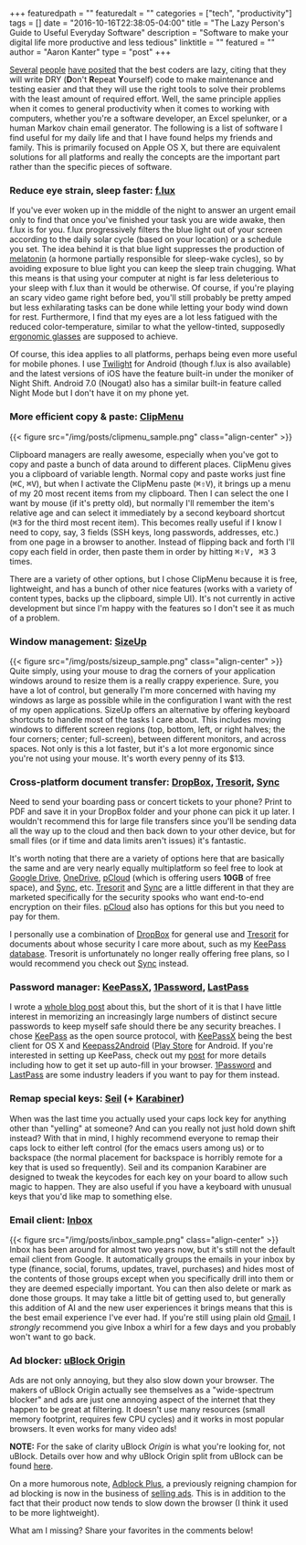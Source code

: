 +++
featuredpath = ""
featuredalt = ""
categories = ["tech", "productivity"]
tags = []
date = "2016-10-16T22:38:05-04:00"
title = "The Lazy Person's Guide to Useful Everyday Software"
description = "Software to make your digital life more productive and less tedious"
linktitle = ""
featured = ""
author = "Aaron Kanter"
type = "post"
+++

[Several][lazy-lenssen] [people][lazy-wall] [have posited][lazy-atwood] that the best coders are lazy, citing that they will write DRY (**D**on't **R**epeat **Y**ourself) code to make maintenance and testing easier and that they will use the right tools to solve their problems with the least amount of required effort. Well, the same principle applies when it comes to general productivity when it comes to working with computers, whether you're a software developer, an Excel spelunker, or a human Markov chain email generator. The following is a list of software I find useful for my daily life and that I have found helps my friends and family. This is primarily focused on Apple OS X, but there are equivalent solutions for all platforms and really the concepts are the important part rather than the specific pieces of software.

### Reduce eye strain, sleep faster: [f.lux][f.lux]
If you've ever woken up in the middle of the night to answer an urgent email only to find that once you've finished your task you are wide awake, then f.lux is for you. f.lux progressively filters the blue light out of your screen according to the daily solar cycle (based on your location) or a schedule you set. The idea behind it is that blue light suppresses the production of [melatonin][melatonin] (a hormone partially responsible for sleep-wake cycles), so by avoiding exposure to blue light you can keep the sleep train chugging. What this means is that using your computer at night is far less deleterious to your sleep with f.lux than it would be otherwise. Of course, if you're playing an scary video game right before bed, you'll still probably be pretty amped but less exhilarating tasks can be done while letting your body wind down for rest. Furthermore, I find that my eyes are a lot less fatigued with the reduced color-temperature, similar to what the yellow-tinted, supposedly [ergonomic glasses][ergo-glasses] are supposed to achieve.

Of course, this idea applies to all platforms, perhaps being even more useful for mobile phones. I use [Twilight][Twilight] for Android (though f.lux is also available) and the latest versions of iOS have the feature built-in under the moniker of Night Shift. Android 7.0 (Nougat) also has a similar built-in feature called Night Mode but I don't have it on my phone yet.

### More efficient copy & paste: [ClipMenu][ClipMenu]
{{< figure src="/img/posts/clipmenu_sample.png" class="align-center" >}}

Clipboard managers are really awesome, especially when you've got to copy and paste a bunch of data around to different places. ClipMenu gives you a clipboard of variable length. Normal copy and paste works just fine (<kbd>⌘C</kbd>, <kbd>⌘V</kbd>), but when I activate the ClipMenu paste (<kbd>⌘⇧V</kbd>), it brings up a menu of my 20 most recent items from my clipboard. Then I can select the one I want by mouse (if it's pretty old), but normally I'll remember the item's relative age and can select it immediately by a second keyboard shortcut (<kbd>⌘3</kbd> for the third most recent item). This becomes really useful if I know I need to copy, say, 3 fields (SSH keys, long passwords, addresses, etc.) from one page in a browser to another. Instead of flipping back and forth I'll copy each field in order, then paste them in order by hitting <kbd><kbd>⌘⇧V</kbd>, <kbd>⌘3</kbd></kbd> 3 times.

There are a variety of other options, but I chose ClipMenu because it is free, lightweight, and has a bunch of other nice features (works with a variety of content types, backs up the clipboard, simple UI). It's not currently in active development but since I'm happy with the features so I don't see it as much of a problem.

### Window management: [SizeUp][SizeUp]
{{< figure src="/img/posts/sizeup_sample.png" class="align-center" >}}
Quite simply, using your mouse to drag the corners of your application windows around to resize them is a really crappy experience. Sure, you have a lot of control, but generally I'm more concerned with having my windows as large as possible while in the configuration I want with the rest of my open applications. SizeUp offers an alternative by offering keyboard shortcuts to handle most of the tasks I care about. This includes moving windows to different screen regions (top, bottom, left, or right halves; the four corners; center; full-screen), between different monitors, and across spaces. Not only is this a lot faster, but it's a lot more ergonomic since you're not using your mouse. It's worth every penny of its $13.

### Cross-platform document transfer: [DropBox][DropBox], [Tresorit][Tresorit], [Sync][Sync]
Need to send your boarding pass or concert tickets to your phone? Print to PDF and save it in your DropBox folder and your phone can pick it up later. I wouldn't recommend this for large file transfers since you'll be sending data all the way up to the cloud and then back down to your other device, but for small files (or if time and data limits aren't issues) it's fantastic.

It's worth noting that there are a variety of options here that are basically the same and are very nearly equally multiplatform so feel free to look at [Google Drive][GoogleDrive], [OneDrive][OneDrive], [pCloud][pCloud] (which is offering users **10GB** of free space), and [Sync][Sync], etc. [Tresorit][Tresorit] and [Sync][Sync] are a little different in that they are marketed specifically for the security spooks who want end-to-end encryption on their files. [pCloud][pCloud] also has options for this but you need to pay for them.

I personally use a combination of [DropBox][DropBox] for general use and [Tresorit][Tresorit] for documents about whose security I care more about, such as my [KeePass database][keepass-blog]. Tresorit is unfortunately no longer really offering free plans, so I would recommend you check out [Sync][Sync] instead.

### Password manager: [KeePassX][KeePassX], [1Password][1Password], [LastPass][LastPass]
I wrote a [whole blog post][keepass-blog] about this, but the short of it is that I have little interest in memorizing an increasingly large numbers of distinct secure passwords to keep myself safe should there be any security breaches. I chose [KeePass][KeePass] as the open source protocol, with [KeePassX][KeePassX] being the best client for OS X and [Keepass2Android][KP2A] ([Play Store][KP2A-Store] for Android. If you're interested in setting up KeePass, check out my [post][keepass-blog] for more details including how to get it set up auto-fill in your browser. [1Password][1Password] and [LastPass][LastPass] are some industry leaders if you want to pay for them instead.

### Remap special keys: [Seil][Seil] (+ [Karabiner][Karabiner])
When was the last time you actually used your caps lock key for anything other than "yelling" at someone? And can you really not just hold down shift instead?
With that in mind, I highly recommend everyone to remap their caps lock to either left control (for the emacs users among us) or to backspace (the normal placement for backspace is horribly remote for a key that is used so frequently). Seil and its companion Karabiner are designed to tweak the keycodes for each key on your board to allow such magic to happen. They are also useful if you have a keyboard with unusual keys that you'd like map to something else.

### Email client: [Inbox][Inbox]
{{< figure src="/img/posts/inbox_sample.png" class="align-center" >}}
Inbox has been around for almost two years now, but it's still not the default email client from Google. It automatically groups the emails in your inbox by type (finance, social, forums, updates, travel, purchases) and hides most of the contents of those groups except when you specifically drill into them or they are deemed especially important. You can then also delete or mark as done those groups. It may take a little bit of getting used to, but generally this addition of AI and the new user experiences it brings means that this is the best email experience I've ever had. If you're still using plain old [Gmail][Gmail], I _strongly_ recommend you give Inbox a whirl for a few days and you probably won't want to go back.

### Ad blocker: [uBlock Origin][uBlock]
Ads are not only annoying, but they also slow down your browser. The makers of uBlock Origin actually see themselves as a "wide-spectrum blocker" and ads are just one annoying aspect of the internet that they happen to be great at filtering. It doesn't use many resources (small memory footprint, requires few CPU cycles) and it works in most popular browsers. It even works for many video ads!

**NOTE:** For the sake of clarity uBlock _Origin_ is what you're looking for, not uBlock. Details over how and why uBlock Origin split from uBlock can be found [here][uBlockOriginStory].

On a more humorous note, [Adblock Plus][ABP], a previously reigning champion for ad blocking is now in the business of [selling ads][ABP-sells-ads]. This is in addition to the fact that their product now tends to slow down the browser (I think it used to be more lightweight).

What am I missing? Share your favorites in the comments below!

[lazy-lenssen]: http://blogoscoped.com/archive/2005-08-24-n14.html
[lazy-wall]: http://threevirtues.com/
[lazy-atwood]: https://blog.codinghorror.com/how-to-be-lazy-dumb-and-successful/
[f.lux]: https://justgetflux.com/
[melatonin]: http://www.webmd.com/sleep-disorders/tc/melatonin-overview
[Twilight]: https://play.google.com/store/apps/details?id=com.urbandroid.lux
[ergo-glasses]: https://www.amazon.com/Ergonomic-Advanced-Computer-Gaming-Glasses-Amber/dp/B00CJULBKC
[ClipMenu]: http://www.clipmenu.com/
[SizeUp]: http://www.irradiatedsoftware.com/sizeup/
[DropBox]: https://www.dropbox.com
[GoogleDrive]: https://drive.google.com/
[OneDrive]: https://onedrive.live.com
[Tresorit]: https://tresorit.com/
[Sync]: https://www.sync.com
[pCloud]: https://www.pcloud.com
[KeePassX]: https://www.keepassx.org/
[LastPass]: https://lastpass.com/
[1Password]: https://1password.com/
[keepass-blog]: ../keepass
[KeePass]: http://keepass.info/
[KP2A]: http://keepass2android.codeplex.com/
[KP2A-Store]: https://play.google.com/store/apps/details?id=keepass2android.keepass2android
[Seil]: https://pqrs.org/osx/karabiner/seil.html.en
[Karabiner]: https://pqrs.org/osx/karabiner/index.html.en
[Inbox]: https://inbox.google.com
[Gmail]: https://mail.google.com
[uBlock]: https://github.com/gorhill/uBlock
[uBlockOriginStory]: http://tuxdiary.com/2015/06/14/ublock-origin/
[ABP]: https://adblockplus.org
[ABP-sells-ads]: http://www.theverge.com/2016/9/13/12890050/adblock-plus-now-sells-ads
